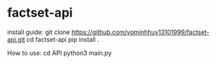 # factset-api
install guide: git clone https://github.com/vominhhuy13101999/factset-api.git
cd factset-api
pip install .

How to use:
cd API
python3 main.py
